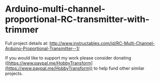 # Arduino-multi-channel-proportional-RC-transmitter-with-trimmer
Full project details at: http://www.instructables.com/id/RC-Multi-Channel-Arduino-Proportional-Transmitter--1/

If you would like to support my work please consider donating ([https://www.paypal.me/HobbyTransform](https://www.paypal.me/HobbyTransform)) to help fund other similar projects.
